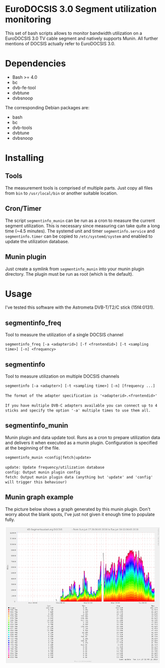EuroDOCSIS 3.0 Segment utilization monitoring
=============================================

This set of bash scripts allows to monitor bandwidth utilization on a EuroDOCSIS 3.0 TV cable segment and natively supports Munin.
All further mentions of DOCSIS actually refer to EuroDOCSIS 3.0.

# Dependencies
- Bash >= 4.0
- bc
- dvb-fe-tool
- dvbtune
- dvbsnoop

The corresponding Debian packages are:

- bash
- bc
- dvb-tools
- dvbtune
- dvbsnoop

# Installing

## Tools
The measurement tools is comprised of multiple parts. Just copy all files from ```bin``` to ```/usr/local/bin``` or another suitable location.

## Cron/Timer
The script ```segmentinfo_munin``` can be run as a cron to measure the current segment utilization. This is necessary since measuring can take
quite a long time (~4.5 minutes). The systemd unit and timer ```segmentinfo.service``` and ```segmentinfo.timer``` can be copied to ```/etc/systemd/system``` and enabled to
update the utilization database.

## Munin plugin
Just create a symlink from ```segmentinfo_munin``` into your munin plugin directory. The plugin must be run as root (which is the default).


# Usage

I've tested this software with the Astrometa DVB-T/T2/C stick (15f4:0131).

## segmentinfo_freq
Tool to measure the utilization of a single DOCSIS channel
```
segmentinfo_freq [-a <adapterid>] [-f <frontendid>] [-t <sampling time>] [-n] <frequency>
```


## segmentinfo
Tool to measure utilization on multiple DOCSIS channels
```
segmentinfo [-a <adapter>] [-t <sampling time>] [-n] [frequency ...]

The format of the adapter specification is '<adapterid>.<frontendid>'

If you have multiple DVB-C adapters available you can connect up to 4 sticks and specify the option '-a' multiple times to use them all.
```

## segmentinfo_munin
Munin plugin and data update tool. Runs as a cron to prepare
utilization data and delivers it when executed as a munin plugin.
Configuration is specified at the beginning of the file.

```
segmentinfo_munin <config|fetch|update>

update: Update frequency/utilization database
config: Output munin plugin config
fetch: Output munin plugin data (anything but 'update' and 'config' will trigger this behaviour)

```

## Munin graph example
The picture below shows a graph generated by this munin plugin. Don't worry about the blank spots, I've just not given it enough time to populate fully.

![munin example graph](img/docsis_segmentinfo.png)
